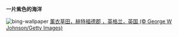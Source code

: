 
**一片紫色的海洋**

![bing-wallpaper](https://www.bing.com/th?id=OHR.HertfordshireLavender_ZH-CN9771886404_1920x1080.jpg)
[薰衣草田，赫特福德郡 ，英格兰，英国 (© George W Johnson/Getty Images)](https://www.bing.com/search?q=%E8%96%B0%E8%A1%A3%E8%8D%89&amp;form=hpcapt&amp;mkt=zh-cn)
  